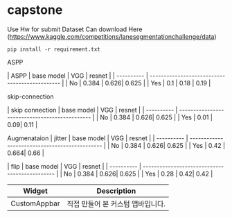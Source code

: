 # capstone
Use Hw for submit
Dataset Can download Here (https://www.kaggle.com/competitions/lanesegmentationchallenge/data)
```
pip install -r requirement.txt  
```
ASPP 

| ASPP       | base model | VGG | resnet                      |
| ---------- | ---------------------------------------------- |
| No         | 0.384         |  0.626|         0.625          |
| Yes        |  0.1          |  0.18 |         0.19           |

skip-connection

| skip connection    | base model | VGG | resnet              |
| ---------- | ---------------------------------------------- |
| No | 0.384          |  0.626|         0.625 |
| Yes |  0.01          |  0.09|         0.11 |

Augmenataion 
| jitter | base model | VGG | resnet                    |
| ---------- | ---------------------------------------------- |
| No | 0.384          |  0.626|         0.625 |
| Yes |  0.42          |  0.664|         0.66 |

| flip  | base model | VGG | resnet                    |
| ---------- | ---------------------------------------------- |
| No | 0.384          |  0.626|         0.625 |
| Yes |  0.28        |  0.42|         0.42 |

| Widget    | Description                                    |
| ---------- | ---------------------------------------------- |
| CustomAppbar | 직접 만들어 본 커스텀 앱바입니다.                |
